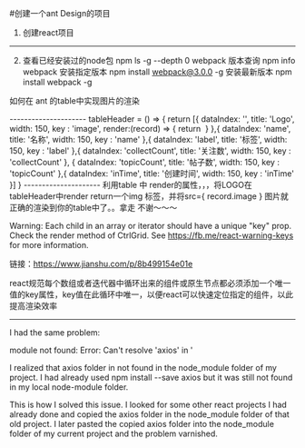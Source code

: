 #创建一个ant Design的项目




1. 创建react项目
-----------





2. 查看已经安装过的node包
npm ls -g --depth 0
webpack 版本查询
npm info webpack
安装指定版本
npm install webpack@3.0.0 -g 
安装最新版本
npm install webpack -g





如何在 ant 的table中实现图片的渲染


<Table
       selectHandle={false}
       onCtrlClick={ this.tableAction }
       header={this.tableHeader()}
       pagination={ true }
       scroll = {{y:450}}
       pageSize={10}
       getpage={this.getpage}
       currentPage={this.state.currentPage}
       data={this.state.dataSource}
       checkChang={this.checkChang} />
--------------------- 
tableHeader = () => {
      return [{
          dataIndex: '',
          title: 'Logo',
          width: 150,
          key : 'image',
          render:(record) => {
                  return <img src={record.image} alt="" style={{width:'5    0px',height:'50px',borderRadius:'50%'}}/>
          }
      },{
          dataIndex: 'name',
          title: '名称',
          width: 150,
          key : 'name'
      },{
          dataIndex: 'label',
          title: '标签',
          width: 150,
          key : 'label'
      },{
          dataIndex: 'collectCount',
          title: '关注数',
          width: 150,
          key : 'collectCount'
      }, {
          dataIndex: 'topicCount',
          title: '帖子数',
          width: 150,
          key : 'topicCount'
      },{
          dataIndex: 'inTime',
          title: '创建时间',
          width: 150,
          key : 'inTime'
      }]
  }
--------------------- 
利用table 中 render的属性，，，将LOGO在tableHeader中render return一个img 标签，并将src={ record.image } 
图片就正确的渲染到你的table中了。。拿走 不谢～～～





Warning: Each child in an array or iterator should have a unique "key" prop. Check the render method of CtrlGrid. See https://fb.me/react-warning-keys for more information.

链接：https://www.jianshu.com/p/8b499154e01e


react规范每个数组或者迭代器中循环出来的组件或原生节点都必须添加一个唯一值的key属性，key值在此循环中唯一，以便react可以快速定位指定的组件，以此提高渲染效率








-------------------------------------------------

I had the same problem:

module not found: Error: Can't resolve 'axios' in '

I realized that axios folder in not found in the node_module folder of my project. I had already used npm install --save axios but it was still not found in my local node-module folder.

This is how I solved this issue. I looked for some other react projects I had already done and copied the axios folder in the node_module folder of that old project. I later pasted the copied axios folder into the node_module folder of my current project and the problem varnished.
